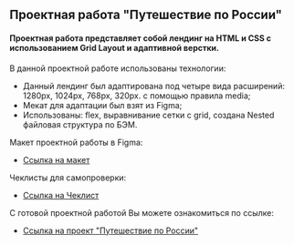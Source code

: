 ## Проектная работа "Путешествие по России"
#### Проектная работа представляет собой лендинг на HTML и CSS с использованием Grid Layout и адаптивной верстки. 

В данной проектной работе использованы технологии:
- Данный лендинг был адаптирована под четыре вида расширений: 1280px, 1024px, 768px, 320px. с помощью правила media;
- Мекат для адаптации был взят из Figma;   
- Использованы: flex, выравнивание сетки с grid, создана Nested файловая структура по БЭМ. 

Макет проектной работы в Figma: 
- [Ссылка на макет](https://www.figma.com/file/5S2WSbEFL6awjVWJ0NWL8Q/Sprint-3_-Russia-_-desktop-%2B-mobile?node-id=28503%3A0)

Чеклисты для самопроверки:
- [Ссылка на Чеклист](https://code.s3.yandex.net/web-developer/checklists/new-program/checklist-3/index.html)

С готовой проектной работой Вы можете ознакомиться по ссылке: 
- [Ссылка на проект "Путешествие по России"](https://gonzoooo.github.io/russian-travel/)
